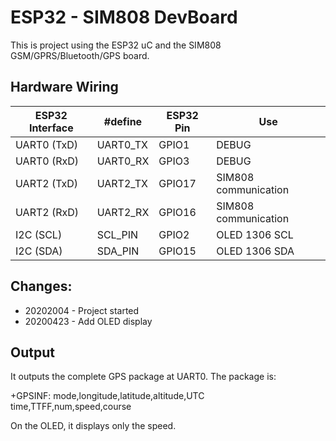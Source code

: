 # ESP32 - SIM808 DevBoard
This is project using the ESP32 uC and the SIM808 GSM/GPRS/Bluetooth/GPS board.

## Hardware Wiring

| ESP32 Interface | #define | ESP32 Pin | Use |
| ---------- | ---------- | ---------- | ---------- |
| UART0 (TxD) | UART0_TX | GPIO1 | DEBUG |
| UART0 (RxD) | UART0_RX | GPIO3 | DEBUG |
| UART2 (TxD) | UART2_TX | GPIO17 | SIM808 communication |
| UART2 (RxD) | UART2_RX | GPIO16 | SIM808 communication |
| I2C (SCL) | SCL_PIN | GPIO2 | OLED 1306 SCL |
| I2C (SDA) | SDA_PIN | GPIO15 | OLED 1306 SDA |

## Changes:

- 20202004 - Project started
- 20200423 - Add OLED display

## Output

It outputs the complete GPS package at UART0. The package is:

+GPSINF: mode,longitude,latitude,altitude,UTC time,TTFF,num,speed,course

On the OLED, it displays only the speed.

